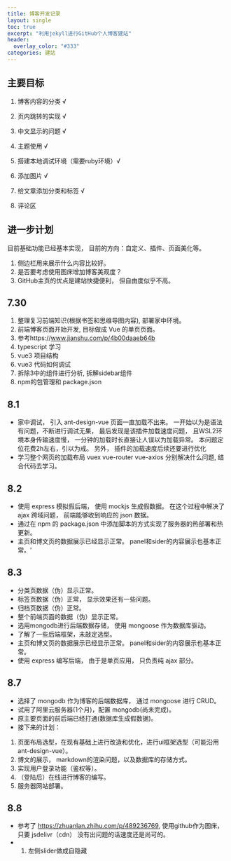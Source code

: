 ```yaml
---
title: 博客开发记录
layout: single
toc: true
excerpt: "利用jekyll进行GitHub个人博客建站"
header:
  overlay_color: "#333"
categories: 建站
---
```


## 主要目标
1. 博客内容的分类 √
2. 页内跳转的实现 √
3. 中文显示的问题 √
4. 主题使用 √
5. 搭建本地调试环境（需要ruby环境）√
6. 添加图片 √
7. 给文章添加分类和标签 √

8. 评论区

## 进一步计划
目前基础功能已经基本实现， 目前的方向：自定义、插件、页面美化等。

1. 侧边栏用来展示什么内容比较好。
2. 是否要考虑使用图床增加博客美观度？
3. GitHub主页的优点是建站快捷便利， 但自由度似乎不高。

## 7.30
1. 整理复习前端知识(根据书签和思维导图内容), 部署家中环境。
2. 前端博客页面开始开发, 目标做成 Vue 的单页页面。
3. 参考https://www.jianshu.com/p/4b00daaeb64b
4. typescript 学习
5. vue3 项目结构
6. vue3 代码如何调试
7. 拆除3中的组件进行分析, 拆解sidebar组件
8. npm的包管理和 package.json

## 8.1
* 家中调试， 引入 ant-design-vue 页面一直加载不出来。 一开始以为是语法有问题，不断进行调试无果， 最后发现是该插件加载速度问题， 且WSL2环境本身传输速度慢， 一分钟的加载时长直接让人误以为加载异常。 本问题定位花费2h左右，引以为戒。 另外， 插件的加载速度后续还要进行优化
* 学习整个网页的加载布局 vuex vue-router vue-axios 分别解决什么问题, 结合代码去学习。

## 8.2
* 使用 express 模拟假后端， 使用 mockjs 生成假数据。 在这个过程中解决了 ajax 跨域问题， 前端能够收到响应的 json 数据。
* 通过在 npm 的 package.json 中添加脚本的方式实现了服务器的热部署和热更新。
* 主页和博文页的数据展示已经显示正常。 panel和sider的内容展示也基本正常。'

## 8.3
* 分类页数据（伪）显示正常。
* 标签页数据（伪）正常， 显示效果还有一些问题。
* 归档页数据（伪）正常。
* 整个前端页面的数据（伪）显示正常。
* 选用mongodb进行后端数据存储， 使用 mongoose 作为数据库驱动。
* 了解了一些后端框架，未敲定选型。
* 主页和博文页的数据展示已经显示正常。 panel和sider的内容展示也基本正常。
* 使用 express 编写后端， 由于是单页应用， 只负责纯 ajax 部分。

## 8.7
* 选择了 mongodb 作为博客的后端数据库， 通过 mongoose 进行 CRUD。
* 试用了阿里云服务器(1个月)，配置 mongodb(尚未完成)。
* 原主要页面的前后端已经打通(数据库生成假数据)。
* 接下来的计划：
1. 页面布局选型，在现有基础上进行改造和优化，进行ui框架选型（可能沿用ant-design-vue）。
2. 博文的展示， markdown的渲染问题，以及数据库的存储方式。
3. 实现用户登录功能（鉴权等）。
4. （登陆后）在线进行博客的编写。
5. 服务器网站部署。

## 8.8
* 参考了 https://zhuanlan.zhihu.com/p/489236769, 使用github作为图床， 只要 jsdelivr（cdn） 没有出问题的话速度还是尚可的。
* 1. 左侧slider做成自隐藏